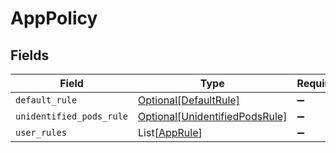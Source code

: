 # AppPolicy


## Fields

| Field                                                                         | Type                                                                          | Required                                                                      | Description                                                                   |
| ----------------------------------------------------------------------------- | ----------------------------------------------------------------------------- | ----------------------------------------------------------------------------- | ----------------------------------------------------------------------------- |
| `default_rule`                                                                | [Optional[DefaultRule]](../../models/shared/defaultrule.md)                   | :heavy_minus_sign:                                                            | N/A                                                                           |
| `unidentified_pods_rule`                                                      | [Optional[UnidentifiedPodsRule]](../../models/shared/unidentifiedpodsrule.md) | :heavy_minus_sign:                                                            | N/A                                                                           |
| `user_rules`                                                                  | List[[AppRule](../../models/shared/apprule.md)]                               | :heavy_minus_sign:                                                            | N/A                                                                           |